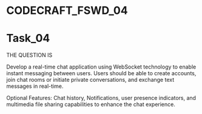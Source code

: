 # CODECRAFT_FSWD_04

# Task_04
THE QUESTION IS

Develop a real-time chat application using WebSocket technology to enable instant messaging between users. Users should be able to create accounts, join chat rooms or initiate private conversations, and exchange text messages in real-time.

Optional Features: Chat history, Notifications, user presence indicators, and multimedia file sharing capabilities to enhance the chat experience.
